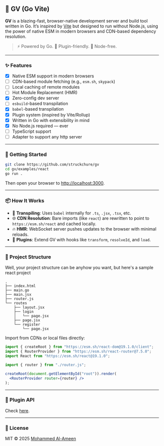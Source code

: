 ## 🚀 GV (Go Vite)

**GV** is a blazing-fast, browser-native development server and build tool written in Go. It’s inspired by [Vite](https://vitejs.dev) but designed to run without Node.js, using the power of native ESM in modern browsers and CDN-based dependency resolution.

> ⚡ Powered by Go. 🔌 Plugin-friendly. 🧠 Node-free.

---

### ✨ Features

- [x] Native ESM support in modern browsers
- [ ] CDN-based module fetching (e.g., `esm.sh`, `skypack`)
- [ ] Local caching of remote modules
- [ ] Hot Module Replacement (HMR)
- [x] Zero-config dev server
- [ ] `esbuild`-based transpilation
- [x] `babel`-based transpilation
- [x] Plugin system (inspired by Vite/Rollup)
- [x] Written in Go with extensibility in mind
- [x] No Node.js required — ever
- [ ] TypeScript support
- [ ] Adapter to support any http server

---

### 🔧 Getting Started

```bash
git clone https://github.com/struckchure/gv
cd gv/examples/react
go run .
```

Then open your browser to [http://localhost:3000](http://localhost:3000).

---

### 📦 How It Works

- 📜 **Transpiling**: Uses `babel` internally for `.ts`, `.jsx`, `.tsx`, etc.
- 🌐 **CDN Resolution**: Bare imports (like `react`) are rewritten to point to `https://esm.sh/react` and cached locally.
- 🔥 **HMR**: WebSocket server pushes updates to the browser with minimal reloads.
- 🧩 **Plugins**: Extend GV with hooks like `transform`, `resolveId`, and `load`.

---

### 📁 Project Structure

Well, your project structure can be anyhow you want, but here's a sample react project

```
.
├── index.html
├── main.go
├── main.jsx
├── router.js
└── routes
    ├── layout.jsx
    ├── login
    │   └── page.jsx
    ├── page.jsx
    └── register
        └── page.jsx
```

Import from CDNs or local files directly:

```jsx
import { createRoot } from "https://esm.sh/react-dom@19.1.0/client";
import { RouterProvider } from "https://esm.sh/react-router@7.5.0";
import React from "https://esm.sh/react@19.1.0";

import { router } from "./router.js";

createRoot(document.getElementById("root")).render(
  <RouterProvider router={router} />
);
```

---

### 🔌 Plugin API

Check [here](./docs/writing-your-own-gv-plugin.md).

---

### 📜 License

MIT © 2025 [Mohammed Al-Ameen](mailto:ameenmohammed2311@gmail.com)
